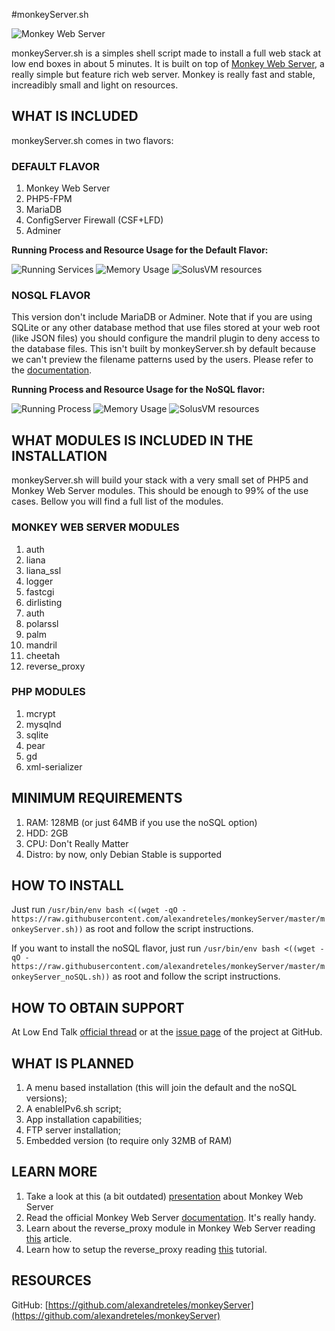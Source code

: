 #monkeyServer.sh

![Monkey Web Server](https://i.imgur.com/jiQdi6e.png)

monkeyServer.sh is a simples shell script made to install a full web stack at low end boxes in about 5 minutes. It is built on top of [Monkey Web Server](http://monkey-project.com/), a really simple but feature rich web server. Monkey is really fast and stable, increadibly small and light on resources.

## WHAT IS INCLUDED ##
monkeyServer.sh comes in two flavors:

### DEFAULT FLAVOR ###
1. Monkey Web Server
2. PHP5-FPM
3. MariaDB
4. ConfigServer Firewall (CSF+LFD)
5. Adminer

**Running Process and Resource Usage for the Default Flavor:**

![Running Services](http://i.imgur.com/72ABGNM.png)
![Memory Usage](http://i.imgur.com/fl2gBno.png)
![SolusVM resources](http://i.imgur.com/lwnb8CX.png)

### NOSQL FLAVOR ###
This version don't include MariaDB or Adminer. Note that if you are using SQLite or any other database method that use files stored at your web root (like JSON files) you should configure the mandril plugin to deny access to the database files. This isn't built by monkeyServer.sh by default because we can't preview the filename patterns used by the users. Please refer to the [documentation](http://monkey-project.com/documentation/1.5/).

**Running Process and Resource Usage for the NoSQL flavor:**

![Running Process](http://i.imgur.com/5bLFTrS.png)
![Memory Usage](http://i.imgur.com/oR0xjSJ.png)
![SolusVM resources](http://i.imgur.com/afAYwfz.png)

## WHAT MODULES IS INCLUDED IN THE INSTALLATION ##
monkeyServer.sh will build your stack with a very small set of PHP5 and Monkey Web Server modules. This should be enough to 99% of the use cases. Bellow you will find a full list of the modules.

### MONKEY WEB SERVER MODULES ###
1. auth
2. liana
3. liana_ssl
4. logger
5. fastcgi
6. dirlisting
7. auth
8. polarssl
9. palm
10. mandril
11. cheetah
12. reverse_proxy

### PHP MODULES ###
1. mcrypt
2. mysqlnd
3. sqlite
4. pear
5. gd
6. xml-serializer

## MINIMUM REQUIREMENTS ##
1. RAM: 128MB (or just 64MB if you use the noSQL option)
2. HDD: 2GB
3. CPU: Don't Really Matter
4. Distro: by now, only Debian Stable is supported

## HOW TO INSTALL ##
Just run `/usr/bin/env bash <((wget -qO - https://raw.githubusercontent.com/alexandreteles/monkeyServer/master/monkeyServer.sh))` as root and follow the script instructions.

If you want to install the noSQL flavor, just run `/usr/bin/env bash <((wget -qO - https://raw.githubusercontent.com/alexandreteles/monkeyServer/master/monkeyServer_noSQL.sh))` as root and follow the script instructions.

## HOW TO OBTAIN SUPPORT ##
At Low End Talk [official thread](http://lowendtalk.com/discussion/39893/debian-monkeyserver-sh-a-script-to-install-a-full-web-stack-at-lebs-in-5-minutes) or at the [issue page](https://github.com/alexandreteles/monkeyServer/issues) of the project at GitHub.

## WHAT IS PLANNED ##
1. A menu based installation (this will join the default and the noSQL versions);
2. A enableIPv6.sh script;
3. App installation capabilities;
4. FTP server installation;
5. Embedded version (to require only 32MB of RAM)

## LEARN MORE ##
1. Take a look at this (a bit outdated) [presentation](http://www.slideshare.net/startechconf/eduardo-silva-monkey-httpserver-everywhere) about Monkey Web Server
2. Read the official Monkey Web Server [documentation](http://monkey-project.com/documentation/1.5/). It's really handy.
3. Learn about the reverse_proxy module in Monkey Web Server reading [this](http://savita92.wordpress.com/2014/04/06/reverse-proxy-and-its-support-by-monkey-server/) article.
4. Learn how to setup the reverse_proxy reading [this](http://nikolanikov.wordpress.com/2013/08/14/monkey-proxy-reverse-plugin-preview/) tutorial.

## RESOURCES ##
GitHub: [https://github.com/alexandreteles/monkeyServer](https://github.com/alexandreteles/monkeyServer)
